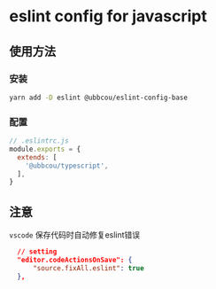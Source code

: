 # eslint config for javascript

## 使用方法

### 安装

```bash
yarn add -D eslint @ubbcou/eslint-config-base
```

### 配置

```js
// .eslintrc.js
module.exports = {
  extends: [
    '@ubbcou/typescript',
  ],
}
```

## 注意

`vscode` 保存代码时自动修复eslint错误

```json
  // setting
  "editor.codeActionsOnSave": {
      "source.fixAll.eslint": true
  },
```
